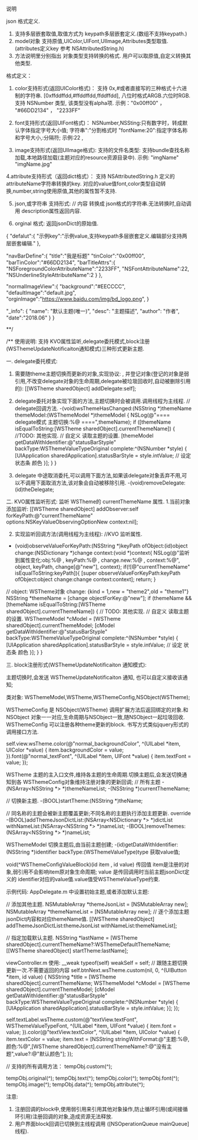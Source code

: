 说明


json 格式定义.
1. 支持多层嵌套取值,取值方式为 keypath多层嵌套定义.(数组不支持keypath.)
2. model对象 支持原值,UIColor,UIFont,UIImage,Attributes类型取值. (attributes定义key 参考 NSAttributedString.h)
3. 方法说明里分别指出 对象类型支持转换的格式. 用户可以取原值,自定义转换其他类型.

格式定义：
1. color支持形式(返回UIColor格式)：
支持 0x,#或者直接写的三种格式十六进制的字符串. [0xffddffdd,#ffddffdd,ffddffdd], 八位时格式ARGB.六位时RGB.
支持 NSNumber 类型, 该类型没有alpha项. 示例："0x00ff00" ， "#66DD2134" ， "2233FF"

2. font支持形式(返回UIFont格式)：
NSNumber,NSSting:只有数字时，转成默认字体指定字号大小值;
字符串":"分割格式时 "fontName:20":指定字体名称和字号大小,:分隔符; 示例:22 , 

3. image支持形式(返回UIImage格式):
支持的文件名类型: 支持bundle查找名称加载,本地路径加载(主题对应的resource资源目录中). 示例: "imgName" "imgName.jpg"

4.attribute支持形式（返回dict格式）：
支持 NSAttributedString.h 定义的 attributeName字符串转换的key.
对应的value值font,color类型自动转换,number,string使用原值,其他的属性暂不支持.

5. json,或字符串 支持形式:
// 内容 转换成 json格式的字符串.无法转换时,自动调用 description属性返回内容.

6. orginal 格式: 返回jsonDict的原始值.



{
"defalut":{
"示例key":"示例value,支持keypath多层嵌套定义.编辑部分支持两层嵌套编辑."
},

"navBarDefine":{
"title":"我是标题" 
"tinColor":"0x00ff00",
"barTinColor":"#66DD2134",
"barTitleAttrs":{
"NSForegroundColorAttributeName":"2233FF",
"NSFontAttributeName":22,
"NSUnderlineStyleAttributeName":2
}
},

"normalImageView":{
"background":"#EECCCC",
"defaultImage":"default.jpg",
"orginImage":"https://www.baidu.com/img/bd_logo.png",
}


"_info": {
"name": "默认主题(唯一)",
"desc": "主题描述",
"author": "作者",
"date":"2018.06"
}
}

**/

/**
使用说明:
支持 KVO属性监听,delegate委托模式,block注册(WSThemeUpdateNotificaiton通知模式)三种形式更新主题.

一. delegate委托模式:
1. 需要随theme主题切换而更新的对象,实现协议:<WSThemeChangeDelegate> , 并登记对象(登记的对象是弱引用,不改变delegate对象的生命周期,delegate被垃圾回收时,自动被删除引用的):
[[WSTheme sharedObject] addDelegate:self];

2. delegate<WSThemeChangeDelegate>委托对象实现下面的方法,主题切换时会被调用.调用线程为主线程.
// delegate回调方法.
-(void)wsThemeHasChanged:(NSString *)themeName themeModel:(WSThemeModel *)themeModel {
NSLog(@"==== delegate模式 主题切换:%@ ====",themeName);
if ([themeName isEqualToString:[WSTheme sharedObject].currentThemeName]) {
//TODO: 其他实现.
// 自定义 读取主题的设置.
[themeModel getDataWithIdentifier:@"statusBarStyple" backType:WSThemeValueTypeOriginal complete:^(NSNumber *style) {
[UIApplication sharedApplication].statusBarStyle = style.intValue; // 设定 状态条 颜色
}];
}
}

3. delegate<WSThemeChangeDelegate> 中途取消委托,可以调用下面方法,如果该delegate对象丢弃不用,可以不调用下面取消方法,该对象会自动被移除引用.
-(void)removeDelegate:(id<WSThemeChangeDelegate>)theDelegate;

二. KVO属性监听形式:
监听 WSTheme的 currentThemeName 属性.
1.当前对象添加监听:
[[WSTheme sharedObject] addObserver:self forKeyPath:@"currentThemeName" options:NSKeyValueObservingOptionNew context:nil];

2. 实现监听回调方法(调用线程为主线程):
//KVO 监听属性.
- (void)observeValueForKeyPath:(NSString *)keyPath ofObject:(id)object change:(NSDictionary *)change context:(void *)context{
NSLog(@"监听到属性变化:obj:%@ , keyPath:%@ , change.new:%@ , context:%@", object, keyPath, change[@"new"], context);
if(![@"currentThemeName" isEqualToString:keyPath]){
[super observeValueForKeyPath:keyPath ofObject:object change:change context:context];
return;
}

// object: WSTheme对象 change: {kind = 1,new = "theme2",old = "theme1"}
NSString *themeName = [change objectForKey:@"new"];
if (themeName && [themeName isEqualToString:[WSTheme sharedObject].currentThemeName]) {
// TODO: 其他实现.
// 自定义 读取主题的设置.
WSThemeModel *cModel = [WSTheme sharedObject].currentThemeModel;
[cModel getDataWithIdentifier:@"statusBarStyple" backType:WSThemeValueTypeOriginal complete:^(NSNumber *style) {
[UIApplication sharedApplication].statusBarStyle = style.intValue; // 设定 状态条 颜色
}];
}
}


三. block注册形式(WSThemeUpdateNotificaiton 通知模式):

主题切换时,会发送 WSThemeUpdateNotificaiton 通知, 也可以自定义接收该通知;

类对象:
WSThemeModel,WSTheme,WSThemeConfig,NSObject(WSTheme);

WSThemeConfig 是 NSObject(WSTheme) 调用扩展方法后返回绑定的对象.和NSObject 对象一一对应,生命周期与NSObject一致,随NSObject一起垃圾回收.
WSThemeConfig 可以注册各种theme更新的block. 书写方式类似jquery形式的调用接口方法.

self.view.wsTheme.color(@"normal_backgroundColor", ^(UILabel *item, UIColor *value) {
item.backgroundColor = value;
}).font(@"normal_textFont", ^(UILabel *item, UIFont *value) {
item.textFont = value;
});

WSTheme 主题的主入口文件,维持各主题的生命周期.切换主题后,会发送切换通知到各 WSThemeConfig对象维持注册对象的更新回调;
// 所有主题
-(NSArray<NSString *> *)themeNameList;
-(NSString *)currentThemeName;

// 切换新主题.
-(BOOL)startTheme:(NSString *)theName;

// 同名称的主题会被新主题覆盖更新;不同名称的主题执行添加主题更新. override
-(BOOL)addThemeJsonDictList:(NSArray<NSDictionary *> *)dictList withNameList:(NSArray<NSString *> *)nameList;
-(BOOL)removeThemes:(NSArray<NSString *> *)nameList;



WSThemeModel 切换主题后,由当前主题创建;
-(id)getDataWithIdentifier:(NSString *)identifier backType:(WSThemeValueType)type 获取value值;




void(^WSThemeConfigValueBlock)(id item , id value)
传回值 item是注册的对象,弱引用不会影响item原对象生命周期;
value 是传回调用时当前主题jsonDict定义的 identifier对应的value值.value值受WSThemeValueType约束.


示例代码:
AppDelegate.m 中设置初始主题,或者添加默认主题:

// 添加其他主题.
NSMutableArray *themeJsonList = [NSMutableArray new];
NSMutableArray *themeNameList = [NSMutableArray new];
// 逐个添加主题jsonDict内容和对应themeName值.
[[WSTheme sharedObject] addThemeJsonDictList:themeJsonList withNameList:themeNameList];

// 指定加载默认主题.
NSString *lastName = [WSTheme sharedObject].currentThemeName?:WSThemeDefaultThemeName;
[[WSTheme sharedObject] startTheme:lastName];


viewController.m 使用:
__weak typeof(self) weakSelf = self;
// 跟随主题切换更新一次.不需要返回的内容
self.btnNext.wsTheme.custom(nil, 0, ^(UIButton *item, id value) {
NSString *title = [WSTheme sharedObject].currentThemeName;
WSThemeModel *cModel = [WSTheme sharedObject].currentThemeModel;
[cModel getDataWithIdentifier:@"statusBarStyple" backType:WSThemeValueTypeOriginal complete:^(NSNumber *style) {
[UIApplication sharedApplication].statusBarStyle = style.intValue;
}];
});


self.textLabel.wsTheme.custom(@"textView.textFont", WSThemeValueTypeFont, ^(UILabel *item, UIFont *value) {
item.font = value;
}).color(@"textView.textColor", ^(UILabel *item, UIColor *value) {
item.textColor = value;
item.text = [NSString stringWithFormat:@"主题:%@,颜色:%@",[WSTheme sharedObject].currentThemeName?:@"没有主题",value?:@"默认颜色"];
});

// 支持的所有调用方法：
tempObj.custom(^);

tempObj.original(^);
tempObj.text(^);
tempObj.color(^);
tempObj.font(^);
tempObj.image(^);
tempObj.data(^);
tempObj.attribute(^);


注意:
1. 注册回调的block中,使用弱引用来引用其他对象操作,防止循环引用(或间接循环引用)注册回调的对象,造成资源无法释放.
2. 用户界面block回调已切换到主线程调用 ([NSOperationQueue mainQueue] 线程).




